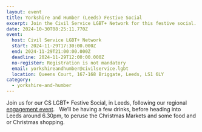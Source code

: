 ```yaml
---
layout: event
title: Yorkshire and Humber (Leeds) Festive Social
excerpt: Join the Civil Service LGBT+ Network for this festive social.
date: 2024-10-30T08:25:11.770Z
event:
  host: Civil Service LGBT+ Network
  start: 2024-11-29T17:30:00.000Z
  end: 2024-11-29T21:00:00.000Z
  deadline: 2024-11-29T12:00:00.000Z
  no-register: Registration is not mandatory
  email: yorkshireandhumber@civilservice.lgbt
  location: Queens Court, 167-168 Briggate, Leeds, LS1 6LY
category:
  - yorkshire-and-humber
---
```

Join us for our CS LGBT+ Festive Social, in Leeds, following our regional [engagement event](https://www.civilservice.lgbt/event/2024-10-30-yorkshire-and-humber-regional-engagement-meeting).   We’ll be having a few drinks, before heading into Leeds around 6.30pm, to peruse the Christmas Markets and some food and or Christmas shopping.
